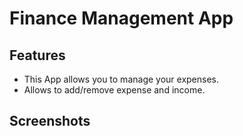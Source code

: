 # Finance Management App

## Features

- This App allows you to manage your expenses.
- Allows to add/remove expense and income.


## Screenshots

<img src=" " width="300">
